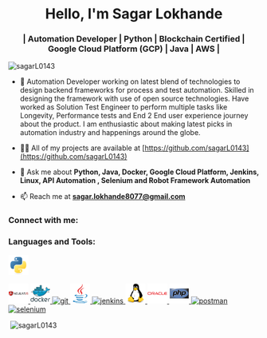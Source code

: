 <h1 align="center">Hello, I'm Sagar Lokhande</h1>
<h3 align="center">| Automation Developer | Python | Blockchain Certified | Google Cloud Platform (GCP) | Java | AWS | </h3>

<p align="left"> <img src="https://komarev.com/ghpvc/?username=sagarL0143&label=Profile%20views&color=0e75b6&style=flat" alt="sagarL0143" /> </p>

- 🌱 Automation Developer working on latest blend of technologies to design backend frameworks for process and test automation. Skilled in designing the framework with use of open source technologies. Have worked as Solution Test Engineer to perform multiple tasks like Longevity, Performance tests and End 2 End user experience journey about the product. I am enthusiastic about making latest picks in automation industry and happenings around the globe.

- 👨‍💻 All of my projects are available at [https://github.com/sagarL0143](https://github.com/sagarL0143)

- 💬 Ask me about **Python, Java, Docker, Google Cloud Platform, Jenkins, Linux, API Automation , Selenium and Robot Framework Automation**

- 📫 Reach me at **sagar.lokhande8077@gmail.com**

<h3 align="left">Connect with me:</h3>
<p align="left">

<h3 align="left">Languages and Tools:</h3>
<a href="https://www.python.org" target="_blank"> <img src="https://raw.githubusercontent.com/devicons/devicon/master/icons/python/python-original.svg" alt="python" width="40" height="40"/> </a> <p align="left"> <a href="https://angular.io" target="_blank"> <img src="https://raw.githubusercontent.com/devicons/devicon/master/icons/angularjs/angularjs-original-wordmark.svg" alt="angularjs" width="40" height="40"/> </a> <a href="https://www.docker.com/" target="_blank"> <img src="https://raw.githubusercontent.com/devicons/devicon/master/icons/docker/docker-original-wordmark.svg" alt="docker" width="40" height="40"/> </a> <a href="https://git-scm.com/" target="_blank"> <img src="https://www.vectorlogo.zone/logos/git-scm/git-scm-icon.svg" alt="git" width="40" height="40"/> </a> <a href="https://www.java.com" target="_blank"> <img src="https://raw.githubusercontent.com/devicons/devicon/master/icons/java/java-original.svg" alt="java" width="40" height="40"/> </a> <a href="https://www.jenkins.io" target="_blank"> <img src="https://www.vectorlogo.zone/logos/jenkins/jenkins-icon.svg" alt="jenkins" width="40" height="40"/> </a> <a href="https://www.linux.org/" target="_blank"> <img src="https://raw.githubusercontent.com/devicons/devicon/master/icons/linux/linux-original.svg" alt="linux" width="40" height="40"/> </a> <a href="https://www.oracle.com/" target="_blank"> <img src="https://raw.githubusercontent.com/devicons/devicon/master/icons/oracle/oracle-original.svg" alt="oracle" width="40" height="40"/> </a> <a href="https://www.php.net" target="_blank"> <img src="https://raw.githubusercontent.com/devicons/devicon/master/icons/php/php-original.svg" alt="php" width="40" height="40"/> </a> <a href="https://postman.com" target="_blank"> <img src="https://www.vectorlogo.zone/logos/getpostman/getpostman-icon.svg" alt="postman" width="40" height="40"/> </a>  <a href="https://www.selenium.dev" target="_blank"> <img src="https://raw.githubusercontent.com/detain/svg-logos/780f25886640cef088af994181646db2f6b1a3f8/svg/selenium-logo.svg" alt="selenium" width="40" height="40"/> </a> </p>

<p>&nbsp;<img align="center" src="https://github-readme-stats.vercel.app/api?username=sagarL0143&show_icons=true&locale=en" alt="sagarL0143" /></p>
